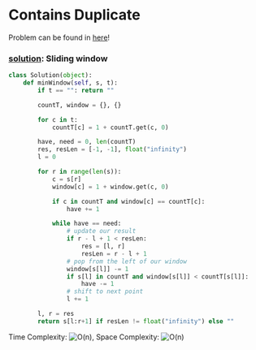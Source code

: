 # Contains Duplicate

Problem can be found in [here](https://leetcode.com/problems/minimum-window-substring/)!

### [solution](/String/76-MinimumWindowSubstring/solution.py): Sliding window

```python
class Solution(object):
    def minWindow(self, s, t):
        if t == "": return ""

        countT, window = {}, {}

        for c in t:
            countT[c] = 1 + countT.get(c, 0)

        have, need = 0, len(countT)
        res, resLen = [-1, -1], float("infinity")
        l = 0

        for r in range(len(s)):
            c = s[r]
            window[c] = 1 + window.get(c, 0)

            if c in countT and window[c] == countT[c]:
                have += 1

            while have == need:
                # update our result
                if r - l + 1 < resLen:
                    res = [l, r]
                    resLen = r - l + 1
                # pop from the left of our window
                window[s[l]] -= 1
                if s[l] in countT and window[s[l]] < countT[s[l]]:
                    have -= 1
                # shift to next point
                l += 1

        l, r = res
        return s[l:r+1] if resLen != float("infinity") else ""
```

Time Complexity: ![O(n)](<https://latex.codecogs.com/svg.image?\inline&space;O(n)>), Space Complexity: ![O(n)](<https://latex.codecogs.com/svg.image?\inline&space;O(n)>)

